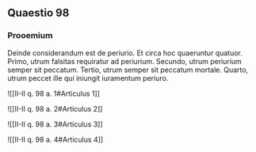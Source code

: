 ## Quaestio 98

### Prooemium

Deinde considerandum est de periurio. Et circa hoc quaeruntur quatuor. Primo, utrum falsitas requiratur ad periurium. Secundo, utrum periurium semper sit peccatum. Tertio, utrum semper sit peccatum mortale. Quarto, utrum peccet ille qui iniungit iuramentum periuro.

![[II-II q. 98 a. 1#Articulus 1]]

![[II-II q. 98 a. 2#Articulus 2]]

![[II-II q. 98 a. 3#Articulus 3]]

![[II-II q. 98 a. 4#Articulus 4]]

